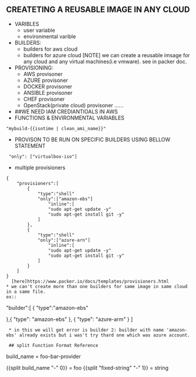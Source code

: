 ## CREATETING A REUSABLE IMAGE IN ANY CLOUD
* VARIBLES
  * user variable
  * environmental varible
* BUILDERS:
  * builders for aws cloud
  * builders for azure cloud
  [NOTE] we can create a reusable imsage for any cloud and any virtual machines(i.e vmware). see in packer doc.
* PROVISIONING:
  * AWS provisoner
  * AZURE provisoner
  * DOCKER provisoner 
  * ANSIBLE provisoner
  * CHEF provisoner
  * OpenStack(private cloud) provisoner ......
* ##WE NEED IAM CREDIANTIOALS IN AWS
* FUNCTIONS & ENVIRONMENTAL VARIABLES
 ```
 "mybuild-{{isotime | clean_ami_name}}"
 ```
* PROVISON TO BE RUN ON SPECIFIC BUILDERS USING BELLOW STATEMENT
```
 "only": ["virtualbox-iso"]
```
* multiple provisioners
```
{
    "provisioners":[
        {
            "type":"shell"
            "only":["amazon-ebs"]
                "inline":[
                "sudo apt-get update -y"
                "sudo apt-get install git -y"
            ]
        },
        {
            "type":"shell"
            "only":["azure-arn"]
                "inline":[
                "sudo apt-get update -y"
                "sudo apt-get install git -y"
            ]
        }
    ]
}
  [here]https://www.packer.io/docs/templates/provisioners.html
* we can't create more than one builders for same image in same cloud in a same file.
ex::
```
 "builder":[
 {
 "type":"amazon-ebs"

 },{
 "type": "amazon-ebs"
 },
 {
 "type": "azure-arm"
 }
 ]
```
 * in this we will get error is builder 2: builder with name 'amazon-ebs' already exists but i was't try thard one which was azure account.

 ## split Function Format Reference 
 ``` 
 build_name = foo-bar-provider

{{split build_name "-" 0}} = foo
{{split "fixed-string" "-" 1}} = string
 ``` 




